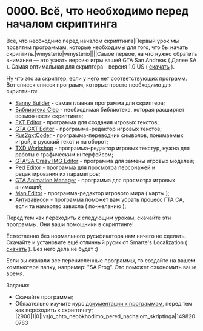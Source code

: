 # 0000. Всё, что необходимо перед началом скриптинга

Всё, что необходимо перед началом скриптинга|Первый урок мы посвятим программам, которые необходимы для того, что бы начать скриптить.|wmysterio|wmysterio||||Самое первое, на что нужно обратить внимание — это узнать версию игры вашей GTA San Andreas ( Далее SA ). Самая оптимальная для скриптера - версия 1.0 US ( [скачать](../../load/gta\_sa/raznoe/originalnyj\_gta\_sa\_exe\_1\_0\_us/73-1-0-13/) ).

Ну что это за скриптер, если у него нет соответствующих программ. Вот список список программ, которые просто необходимо для скриптинга:

* [Sanny Builder](../../load/gta\_sa/programmy/sanny\_builder/69-1-0-15/) - самая главная программа для скриптера;
* [Библиотека Cleo](../../load/gta\_sa/programmy/cleo\_for\_gta\_sa/69-1-0-35/) - необходимая библиотека, которая расширяет возможности скриптинга;
* [FXT Editor](../../load/gta\_sa/programmy/fxt\_editor/69-1-0-26/) - программа для создания игровых текстов;
* [GTA GXT Editor](../../load/gta\_sa/programmy/gta\_gxt\_editor/69-1-0-48/) - программа-редактор игровых текстов;
* [Rus2gxtCoder](../../load/gta\_sa/programmy/rus2gxtcoder/69-1-0-43/) - программа-переводчик символов, понимаемых игрой, в русский текст и на оборот;
* [TXD Workshop](../../load/gta\_sa/programmy/txd\_workshop/69-1-0-41/) - программа-редактор игровых текстур, нужна для работы с графическим интерфейсом;
* [GTA:SA Crazy IMG Editor](../../load/gta\_sa/programmy/gta\_sacrazyimgeditor/69-1-0-49/) - программа для замены игровых моделей;
* [Ped Editor](../../load/gta\_sa/programmy/ped\_editor/69-1-0-692/) - программа для просмотра персонажей и редактирования их параметров;
* [GTA Animation Manager](../../load/gta\_sa/programmy/gta\_animation\_manager/69-1-0-51/) - программа для просмотра игровых анимаций;
* [Map Editor](../../load/gta\_sa/programmy/mapeditor021b/69-1-0-45/) - программа-редактор игрового мира ( карты );
* [Антизависон](../../load/gta\_sa/programmy/antizavison/69-1-0-25/) - программа поможет вам убрать процесс ГТА СА, если та намертво зависла ( по-желанию );

Перед тем как переходить к следующим урокам, скачайте эти программы. Они ваши помощники в скриптинге!

Естественно без нормального русификатора нам ничего не сделать. Скачайте и установите ещё отличный русик от Smarte's Localization ( [скачать](../../load/gta\_sa/raznoe/rusifiksator\_ot\_smarte\_s\_localization/73-1-0-128/) ). Без него дела не будет :)

Если вы скачали все перечисленные программы, то создайте на вашем компьютере папку, например: "SA Prog". Это поможет сэкономить ваше время.

Задания:

* Скачайте программы;
* Обязательно изучите курс [документации к программам](../../%D0%A0%D0%B0%D0%B7%D0%B4%D0%B5%D0%BB%2099.%20%D0%A1%D1%82%D0%B0%D1%80%D1%8B%D0%B5%20%D1%83%D1%80%D0%BE%D0%BA%D0%B8%20\(%D0%B1%D1%83%D0%B4%D1%83%D1%82%20%D0%B8%D0%B7%D0%BC%D0%B5%D0%BD%D0%B5%D0%BD%D1%8B\)/%20/publ/gta\_sa/dokumentacii\_k\_programmam/54/), перед тем как переходить к скриптингу; |2900|1|0||vsjo\_chto\_neobkhodimo\_pered\_nachalom\_skriptinga|1498200783
